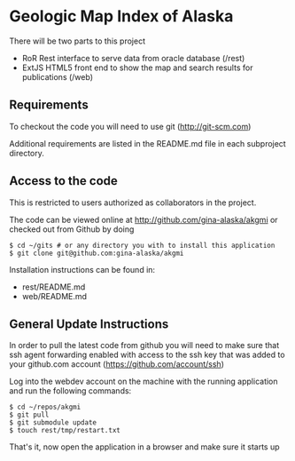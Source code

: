 Geologic Map Index of Alaska
============================

There will be two parts to this project

* RoR Rest interface to serve data from oracle database (/rest)
* ExtJS HTML5 front end to show the map and search results for publications (/web)

Requirements
------------

To checkout the code you will need to use git (http://git-scm.com)

Additional requirements are listed in the README.md file in each subproject directory.

Access to the code
------------------

This is restricted to users authorized as collaborators in the project.

The code can be viewed online at http://github.com/gina-alaska/akgmi or checked out from Github by doing

    $ cd ~/gits # or any directory you with to install this application
    $ git clone git@github.com:gina-alaska/akgmi
    
Installation instructions can be found in:

* rest/README.md
* web/README.md

General Update Instructions
---------------------------

In order to pull the latest code from github you will need to make sure that ssh agent forwarding enabled
with access to the ssh key that was added to your github.com account (https://github.com/account/ssh)

Log into the webdev account on the machine with the running application and run the following commands:

    $ cd ~/repos/akgmi
    $ git pull
    $ git submodule update
    $ touch rest/tmp/restart.txt

That's it, now open the application in a browser and make sure it starts up  
